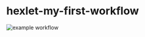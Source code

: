 # hexlet-my-first-workflow
![example workflow](https://github.com/github/docs/actions/workflows/blank.yml/badge.svg)
